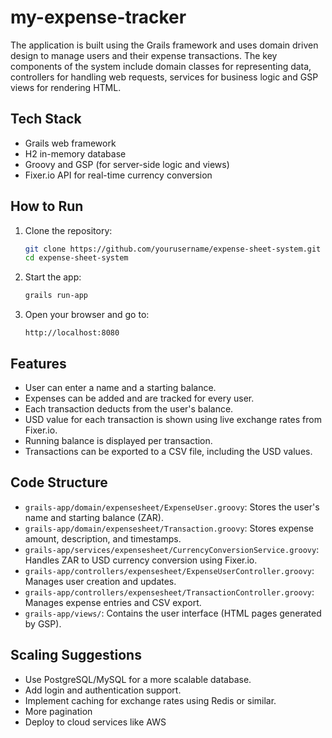 # my-expense-tracker
The application is built using the Grails framework and uses domain driven design to manage users and their expense transactions. The key components of the system include domain classes for representing data, controllers for handling web requests, services for business logic and GSP views for rendering HTML.

## Tech Stack

- Grails web framework
- H2 in-memory database
- Groovy and GSP (for server-side logic and views)
- Fixer.io API for real-time currency conversion

## How to Run 

1. Clone the repository:
   ```bash
   git clone https://github.com/yourusername/expense-sheet-system.git
   cd expense-sheet-system
   ```

2. Start the app:
   ```bash
   grails run-app
   ```

3. Open your browser and go to:
   ```
   http://localhost:8080
   ```

## Features

- User can enter a name and a starting balance.
- Expenses can be added and are tracked for every user.
- Each transaction deducts from the user's balance.
- USD value for each transaction is shown using live exchange rates from Fixer.io.
- Running balance is displayed per transaction.
- Transactions can be exported to a CSV file, including the USD values.

## Code Structure

- `grails-app/domain/expensesheet/ExpenseUser.groovy`: Stores the user's name and starting balance (ZAR).
- `grails-app/domain/expensesheet/Transaction.groovy`: Stores expense amount, description, and timestamps.
- `grails-app/services/expensesheet/CurrencyConversionService.groovy`: Handles ZAR to USD currency conversion using Fixer.io.
- `grails-app/controllers/expensesheet/ExpenseUserController.groovy`: Manages user creation and updates.
- `grails-app/controllers/expensesheet/TransactionController.groovy`: Manages expense entries and CSV export.
- `grails-app/views/`: Contains the user interface (HTML pages generated by GSP).

## Scaling Suggestions

- Use PostgreSQL/MySQL for a more scalable database.
- Add login and authentication support.
- Implement caching for exchange rates using Redis or similar.
- More pagination
- Deploy to cloud services like AWS
